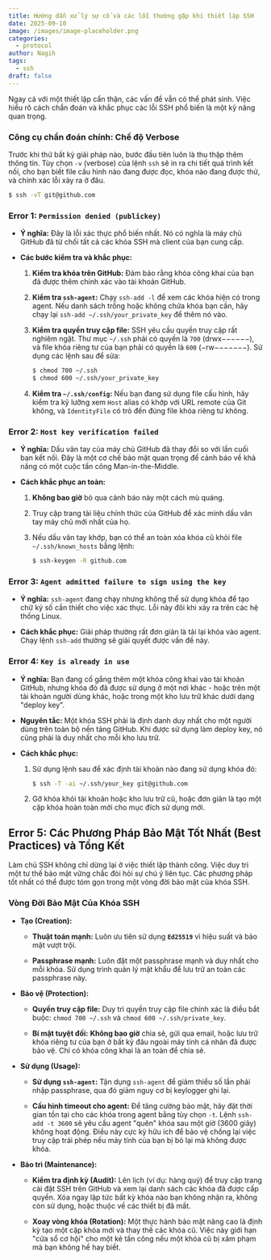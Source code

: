 ```yaml
---
title: Hướng dẫn xử lý sự cố và các lỗi thường gặp khi thiết lập SSH
date: 2025-09-10
image: /images/image-placeholder.png
categories:
  - protocol
author: Nagih
tags:
  - ssh
draft: false
---
```

Ngay cả với một thiết lập cẩn thận, các vấn đề vẫn có thể phát sinh. Việc hiểu rõ cách chẩn đoán và khắc phục các lỗi SSH phổ biến là một kỹ năng quan trọng.
<!--more-->
### Công cụ chẩn đoán chính: Chế độ Verbose

Trước khi thử bất kỳ giải pháp nào, bước đầu tiên luôn là thu thập thêm thông tin. Tùy chọn `-v` (verbose) của lệnh `ssh` sẽ in ra chi tiết quá trình kết nối, cho bạn biết file cấu hình nào đang được đọc, khóa nào đang được thử, và chính xác lỗi xảy ra ở đâu.

```bash
$ ssh -vT git@github.com
```

### Error 1: `Permission denied (publickey)`

- **Ý nghĩa:** Đây là lỗi xác thực phổ biến nhất. Nó có nghĩa là máy chủ GitHub đã từ chối tất cả các khóa SSH mà client của bạn cung cấp.
    
- **Các bước kiểm tra và khắc phục:**
    
    1. **Kiểm tra khóa trên GitHub:** Đảm bảo rằng khóa công khai của bạn đã được thêm chính xác vào tài khoản GitHub.
        
    2. **Kiểm tra `ssh-agent`:** Chạy `ssh-add -l` để xem các khóa hiện có trong agent. Nếu danh sách trống hoặc không chứa khóa bạn cần, hãy chạy lại `ssh-add ~/.ssh/your_private_key` để thêm nó vào.
        
    3. **Kiểm tra quyền truy cập file:** SSH yêu cầu quyền truy cập rất nghiêm ngặt. Thư mục `~/.ssh` phải có quyền là `700` (drwx−−−−−−), và file khóa riêng tư của bạn phải có quyền là `600` (−rw−−−−−−−). Sử dụng các lệnh sau để sửa:
        
        ```bash
        $ chmod 700 ~/.ssh
        $ chmod 600 ~/.ssh/your_private_key
        ```
        
    4. **Kiểm tra `~/.ssh/config`:** Nếu bạn đang sử dụng file cấu hình, hãy kiểm tra kỹ lưỡng xem `Host` alias có khớp với URL remote của Git không, và `IdentityFile` có trỏ đến đúng file khóa riêng tư không.
        

### Error 2: `Host key verification failed`

- **Ý nghĩa:** Dấu vân tay của máy chủ GitHub đã thay đổi so với lần cuối bạn kết nối. Đây là một cơ chế bảo mật quan trọng để cảnh báo về khả năng có một cuộc tấn công Man-in-the-Middle.
    
- **Cách khắc phục an toàn:**
    
    1. **Không bao giờ** bỏ qua cảnh báo này một cách mù quáng.
        
    2. Truy cập trang tài liệu chính thức của GitHub để xác minh dấu vân tay máy chủ mới nhất của họ.
        
    3. Nếu dấu vân tay khớp, bạn có thể an toàn xóa khóa cũ khỏi file `~/.ssh/known_hosts` bằng lệnh:
        
        ```bash
        $ ssh-keygen -R github.com
        ```
        

### Error 3: `Agent admitted failure to sign using the key`

- **Ý nghĩa:** `ssh-agent` đang chạy nhưng không thể sử dụng khóa để tạo chữ ký số cần thiết cho việc xác thực. Lỗi này đôi khi xảy ra trên các hệ thống Linux.
    
- **Cách khắc phục:** Giải pháp thường rất đơn giản là tải lại khóa vào agent. Chạy lệnh `ssh-add` thường sẽ giải quyết được vấn đề này.
    
### Error 4: `Key is already in use`

- **Ý nghĩa:** Bạn đang cố gắng thêm một khóa công khai vào tài khoản GitHub, nhưng khóa đó đã được sử dụng ở một nơi khác - hoặc trên một tài khoản người dùng khác, hoặc trong một kho lưu trữ khác dưới dạng "deploy key".
    
- **Nguyên tắc:** Một khóa SSH phải là định danh duy nhất cho một người dùng trên toàn bộ nền tảng GitHub. Khi được sử dụng làm deploy key, nó cũng phải là duy nhất cho mỗi kho lưu trữ.
    
- **Cách khắc phục:**
    
    1. Sử dụng lệnh sau để xác định tài khoản nào đang sử dụng khóa đó:
        
        ```bash
        $ ssh -T -ai ~/.ssh/your_key git@github.com
        ```
        
    2. Gỡ khóa khỏi tài khoản hoặc kho lưu trữ cũ, hoặc đơn giản là tạo một cặp khóa hoàn toàn mới cho mục đích sử dụng mới.
        

## Error 5: Các Phương Pháp Bảo Mật Tốt Nhất (Best Practices) và Tổng Kết

Làm chủ SSH không chỉ dừng lại ở việc thiết lập thành công. Việc duy trì một tư thế bảo mật vững chắc đòi hỏi sự chú ý liên tục. Các phương pháp tốt nhất có thể được tóm gọn trong một vòng đời bảo mật của khóa SSH.

### Vòng Đời Bảo Mật Của Khóa SSH

- **Tạo (Creation):**
    
    - **Thuật toán mạnh:** Luôn ưu tiên sử dụng **`Ed25519`** vì hiệu suất và bảo mật vượt trội.
        
    - **Passphrase mạnh:** Luôn đặt một passphrase mạnh và duy nhất cho mỗi khóa. Sử dụng trình quản lý mật khẩu để lưu trữ an toàn các passphrase này.
        
- **Bảo vệ (Protection):**
    
    - **Quyền truy cập file:** Duy trì quyền truy cập file chính xác là điều bắt buộc: `chmod 700 ~/.ssh` và `chmod 600 ~/.ssh/private_key`.
        
    - **Bí mật tuyệt đối:** **Không bao giờ** chia sẻ, gửi qua email, hoặc lưu trữ khóa riêng tư của bạn ở bất kỳ đâu ngoài máy tính cá nhân đã được bảo vệ. Chỉ có khóa công khai là an toàn để chia sẻ.
        
- **Sử dụng (Usage):**
    
    - **Sử dụng `ssh-agent`:** Tận dụng `ssh-agent` để giảm thiểu số lần phải nhập passphrase, qua đó giảm nguy cơ bị keylogger ghi lại.
        
    - **Cấu hình timeout cho agent:** Để tăng cường bảo mật, hãy đặt thời gian tồn tại cho các khóa trong agent bằng tùy chọn `-t`. Lệnh `ssh-add -t 3600` sẽ yêu cầu agent "quên" khóa sau một giờ (3600 giây) không hoạt động. Điều này cực kỳ hữu ích để bảo vệ chống lại việc truy cập trái phép nếu máy tính của bạn bị bỏ lại mà không được khóa.
        
- **Bảo trì (Maintenance):**
    
    - **Kiểm tra định kỳ (Audit):** Lên lịch (ví dụ: hàng quý) để truy cập trang cài đặt SSH trên GitHub và xem lại danh sách các khóa đã được cấp quyền. Xóa ngay lập tức bất kỳ khóa nào bạn không nhận ra, không còn sử dụng, hoặc thuộc về các thiết bị đã mất.
        
    - **Xoay vòng khóa (Rotation):** Một thực hành bảo mật nâng cao là định kỳ tạo một cặp khóa mới và thay thế các khóa cũ. Việc này giới hạn "cửa sổ cơ hội" cho một kẻ tấn công nếu một khóa cũ bị xâm phạm mà bạn không hề hay biết.